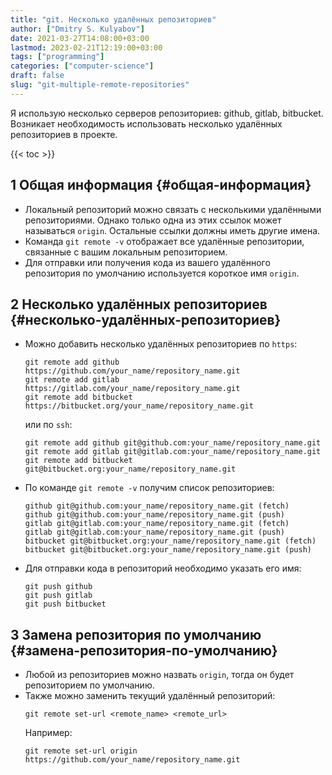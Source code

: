```yaml
---
title: "git. Несколько удалённых репозиториев"
author: ["Dmitry S. Kulyabov"]
date: 2021-03-27T14:08:00+03:00
lastmod: 2023-02-21T12:19:00+03:00
tags: ["programming"]
categories: ["computer-science"]
draft: false
slug: "git-multiple-remote-repositories"
---
```


Я использую несколько серверов репозиториев: github, gitlab, bitbucket. Возникает необходимость использовать несколько удалённых репозиториев в проекте.

<!--more-->

{{< toc >}}


## <span class="section-num">1</span> Общая информация {#общая-информация}

-   Локальный репозиторий можно связать с несколькими удалёнными репозиториями. Однако только одна из этих ссылок может называться `origin`. Остальные ссылки должны иметь другие имена.
-   Команда `git remote -v` отображает все удалённые репозитории, связанные с вашим локальным репозиторием.
-   Для отправки или получения кода из вашего удалённого репозитория по умолчанию используется короткое имя `origin`.


## <span class="section-num">2</span> Несколько удалённых репозиториев {#несколько-удалённых-репозиториев}

-   Можно добавить несколько удалённых репозиториев по `https`:
    ```shell
    git remote add github https://github.com/your_name/repository_name.git
    git remote add gitlab https://gitlab.com/your_name/repository_name.git
    git remote add bitbucket https://bitbucket.org/your_name/repository_name.git
    ```
    или по `ssh`:
    ```shell
    git remote add github git@github.com:your_name/repository_name.git
    git remote add gitlab git@gitlab.com:your_name/repository_name.git
    git remote add bitbucket git@bitbucket.org:your_name/repository_name.git
    ```
-   По команде `git remote -v` получим список репозиториев:
    ```shell
    github git@github.com:your_name/repository_name.git (fetch)
    github git@github.com:your_name/repository_name.git (push)
    gitlab git@gitlab.com:your_name/repository_name.git (fetch)
    gitlab git@gitlab.com:your_name/repository_name.git (push)
    bitbucket git@bitbucket.org:your_name/repository_name.git (fetch)
    bitbucket git@bitbucket.org:your_name/repository_name.git (push)
    ```
-   Для отправки кода в репозиторий необходимо указать его имя:
    ```shell
    git push github
    git push gitlab
    git push bitbucket
    ```


## <span class="section-num">3</span> Замена репозитория по умолчанию {#замена-репозитория-по-умолчанию}

-   Любой из репозиториев можно назвать `origin`, тогда он будет репозиторием по умолчанию.
-   Также можно заменить текущий удалённый репозиторий:
    ```shell
    git remote set-url <remote_name> <remote_url>
    ```
    Например:
    ```shell
    git remote set-url origin https://github.com/your_name/repository_name.git
    ```
